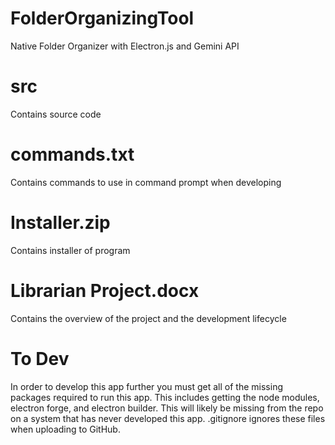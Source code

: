# FolderOrganizingTool

Native Folder Organizer with Electron.js and Gemini API

# src

Contains source code

# commands.txt

Contains commands to use in command prompt when developing

# Installer.zip

Contains installer of program

# Librarian Project.docx

Contains the overview of the project and the development lifecycle

# To Dev
In order to develop this app further you must get all of the missing packages required to run this app. 
This includes getting the node modules, electron forge, and electron builder. This will likely be missing from the repo on a system that has never developed this app. .gitignore ignores these files when uploading to GitHub. 

